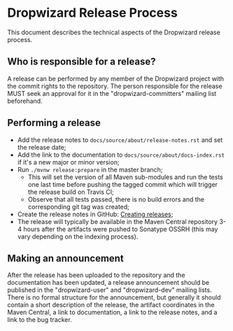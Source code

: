 # Dropwizard Release Process

This document describes the technical aspects of the Dropwizard release process.

## Who is responsible for a release?

A release can be performed by any member of the Dropwizard project with the commit rights to the repository.
The person responsible for the release MUST seek an approval for it in the "dropwizard-committers"
mailing list beforehand.

## Performing a release

* Add the release notes to `docs/source/about/release-notes.rst` and set the release date;
* Add the link to the documentation to `docs/source/about/docs-index.rst` if it's a new major or minor version;
* Run `./mvnw release:prepare` in the master branch;
  * This will set the version of all Maven sub-modules and run the tests one last time before pushing the tagged commit which will trigger the release build on Travis CI;
  * Observe that all tests passed, there is no build errors and the corresponding git tag was created;
* Create the release notes in GitHub: [Creating releases](https://help.github.com/en/articles/creating-releases);
* The release will typically be available in the Maven Central repository 3-4 hours after the artifacts were pushed to Sonatype OSSRH (this may vary depending on the
indexing process).

## Making an announcement

After the release has been uploaded to the repository and the documentation has been updated, a release announcement
should be published in the "dropwizard-user" and "dropwizard-dev" mailing lists. There is no formal structure for
the announcement, but generally it should contain a short description of the release, the artifact coordinates in the
Maven Central, a link to documentation, a link to the release notes, and a link to the bug tracker.

